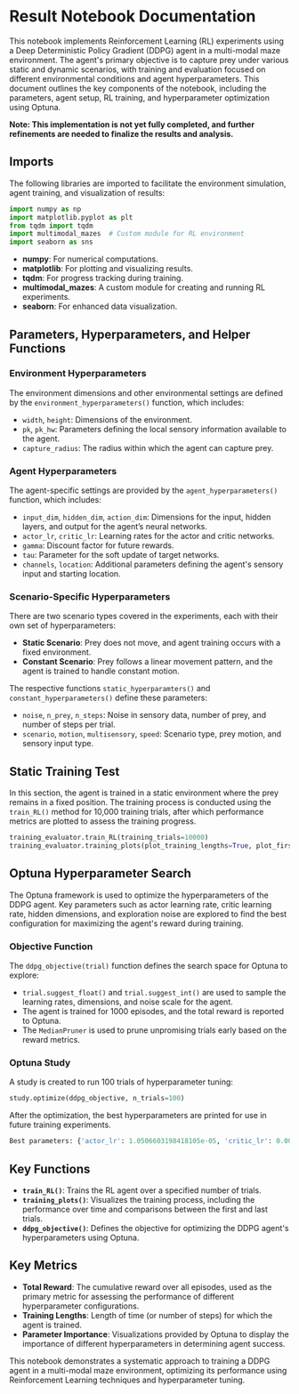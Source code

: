 # Result Notebook Documentation

This notebook implements Reinforcement Learning (RL) experiments using a Deep Deterministic Policy Gradient (DDPG) agent in a multi-modal maze environment. The agent's primary objective is to capture prey under various static and dynamic scenarios, with training and evaluation focused on different environmental conditions and agent hyperparameters. This document outlines the key components of the notebook, including the parameters, agent setup, RL training, and hyperparameter optimization using Optuna.

**Note: This implementation is not yet fully completed, and further refinements are needed to finalize the results and analysis.**

## Imports
The following libraries are imported to facilitate the environment simulation, agent training, and visualization of results:

```python
import numpy as np
import matplotlib.pyplot as plt
from tqdm import tqdm
import multimodal_mazes  # Custom module for RL environment
import seaborn as sns
```

- **numpy**: For numerical computations.
- **matplotlib**: For plotting and visualizing results.
- **tqdm**: For progress tracking during training.
- **multimodal_mazes**: A custom module for creating and running RL experiments.
- **seaborn**: For enhanced data visualization.

## Parameters, Hyperparameters, and Helper Functions

### Environment Hyperparameters
The environment dimensions and other environmental settings are defined by the `environment_hyperparameters()` function, which includes:
- `width`, `height`: Dimensions of the environment.
- `pk`, `pk_hw`: Parameters defining the local sensory information available to the agent.
- `capture_radius`: The radius within which the agent can capture prey.

### Agent Hyperparameters
The agent-specific settings are provided by the `agent_hyperparameters()` function, which includes:
- `input_dim`, `hidden_dim`, `action_dim`: Dimensions for the input, hidden layers, and output for the agent’s neural networks.
- `actor_lr`, `critic_lr`: Learning rates for the actor and critic networks.
- `gamma`: Discount factor for future rewards.
- `tau`: Parameter for the soft update of target networks.
- `channels`, `location`: Additional parameters defining the agent's sensory input and starting location.

### Scenario-Specific Hyperparameters
There are two scenario types covered in the experiments, each with their own set of hyperparameters:
- **Static Scenario**: Prey does not move, and agent training occurs with a fixed environment.
- **Constant Scenario**: Prey follows a linear movement pattern, and the agent is trained to handle constant motion.

The respective functions `static_hyperparamters()` and `constant_hyperparameters()` define these parameters:
- `noise`, `n_prey`, `n_steps`: Noise in sensory data, number of prey, and number of steps per trial.
- `scenario`, `motion`, `multisensory`, `speed`: Scenario type, prey motion, and sensory input type.

## Static Training Test
In this section, the agent is trained in a static environment where the prey remains in a fixed position. The training process is conducted using the `train_RL()` method for 10,000 training trials, after which performance metrics are plotted to assess the training progress.

```python
training_evaluator.train_RL(training_trials=10000)
training_evaluator.training_plots(plot_training_lengths=True, plot_first_5_last_5=True)
```

## Optuna Hyperparameter Search
The Optuna framework is used to optimize the hyperparameters of the DDPG agent. Key parameters such as actor learning rate, critic learning rate, hidden dimensions, and exploration noise are explored to find the best configuration for maximizing the agent's reward during training.

### Objective Function
The `ddpg_objective(trial)` function defines the search space for Optuna to explore:
- `trial.suggest_float()` and `trial.suggest_int()` are used to sample the learning rates, dimensions, and noise scale for the agent.
- The agent is trained for 1000 episodes, and the total reward is reported to Optuna.
- The `MedianPruner` is used to prune unpromising trials early based on the reward metrics.

### Optuna Study
A study is created to run 100 trials of hyperparameter tuning:
```python
study.optimize(ddpg_objective, n_trials=100)
```
After the optimization, the best hyperparameters are printed for use in future training experiments.

```python
Best parameters: {'actor_lr': 1.0506603198418105e-05, 'critic_lr': 0.0005747127451203138, 'hidden_dim': 10, 'gamma': 0.9197484689502473, 'tau': 0.0009655446721377356, 'noise_scale': 0.49798430512987657}
```

## Key Functions
- **`train_RL()`**: Trains the RL agent over a specified number of trials.
- **`training_plots()`**: Visualizes the training process, including the performance over time and comparisons between the first and last trials.
- **`ddpg_objective()`**: Defines the objective for optimizing the DDPG agent's hyperparameters using Optuna.

## Key Metrics
- **Total Reward**: The cumulative reward over all episodes, used as the primary metric for assessing the performance of different hyperparameter configurations.
- **Training Lengths**: Length of time (or number of steps) for which the agent is trained.
- **Parameter Importance**: Visualizations provided by Optuna to display the importance of different hyperparameters in determining agent success.

This notebook demonstrates a systematic approach to training a DDPG agent in a multi-modal maze environment, optimizing its performance using Reinforcement Learning techniques and hyperparameter tuning.
